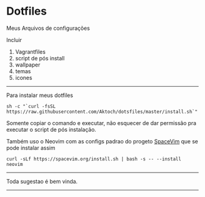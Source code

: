 # Dotfiles
Meus Arquivos de configurações

Incluir 
1. Vagrantfiles
2. script de pós install
3. wallpaper
4. temas
5. icones
***

Para instalar meus dotfiles
```
sh -c "`curl -fsSL https://raw.githubusercontent.com/Aktoch/dotsfiles/master/install.sh`"
```
Somente copiar o comando e executar, não esquecer de dar permissão pra executar o script de pós instalação.

Também uso o Neovim com as configs padrao do progeto [SpaceVim](https://spacevim.org) que se pode instalar assim

```
curl -sLf https://spacevim.org/install.sh | bash -s -- --install neovim
```
****
Toda sugestao é bem vinda.
***